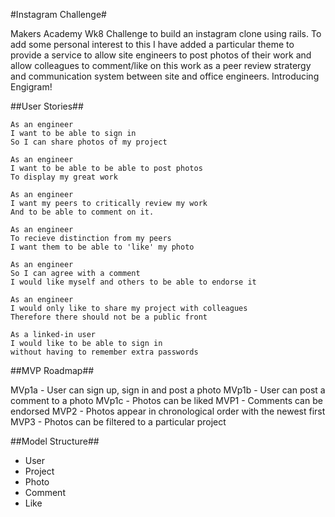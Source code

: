 #Instagram Challenge#

Makers Academy Wk8 Challenge to build an instagram clone using rails. To add some personal interest to this I have added a particular theme to provide a service to allow site engineers to post photos of their work and allow colleagues to comment/like on this work as a peer review stratergy and communication system between site and office engineers. Introducing Engigram!

##User Stories##

```
As an engineer
I want to be able to sign in
So I can share photos of my project

As an engineer
I want to be able to be able to post photos
To display my great work

As an engineer
I want my peers to critically review my work
And to be able to comment on it.

As an engineer
To recieve distinction from my peers
I want them to be able to 'like' my photo

As an engineer
So I can agree with a comment
I would like myself and others to be able to endorse it

As an engineer
I would only like to share my project with colleagues
Therefore there should not be a public front

As a linked-in user
I would like to be able to sign in
without having to remember extra passwords
```

##MVP Roadmap##

MVp1a - User can sign up, sign in and post a photo
MVp1b - User can post a comment to a photo
MVp1c - Photos can be liked
MVP1 - Comments can be endorsed
MVP2 - Photos appear in chronological order with the newest first
MVP3 - Photos can be filtered to a particular project

##Model Structure##
- User
- Project
- Photo
- Comment
- Like


